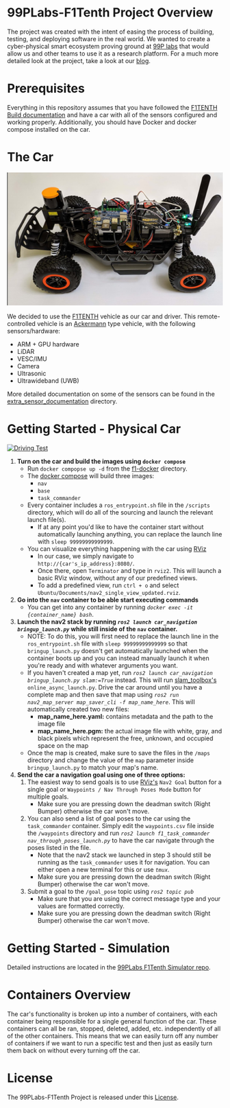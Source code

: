 # 99PLabs-F1Tenth Project Overview
The project was created with the intent of easing the process of building, testing, and deploying software in the real world. We wanted to create a cyber-physical smart ecosystem proving ground at [99P labs](https://www.99plabs.com/) that would allow us and other teams to use it as a research platform. For a much more detailed look at the project, take a look at our [blog](https://medium.com/99p-labs/project-somethings-creating-a-cyber-physical-environment-for-the-future-of-mobility-979a1b9c4e55).

# Prerequisites
Everything in this repository assumes that you have followed the [F1TENTH Build documentation](https://f1tenth.readthedocs.io/en/stable/index.html) and have a car with all of the sensors configured and working properly. Additionally, you should have Docker and docker compose installed on the car.

# The Car
![image of an f1tenth vehicle](assets/f1_car.png)

We decided to use the [F1TENTH](https://f1tenth.org/) vehicle as our car and driver. This remote-controlled vehicle is an [Ackermann](https://en.wikipedia.org/wiki/Ackermann_steering_geometry) type vehicle, with the following sensors/hardware:
* ARM + GPU hardware
* LiDAR
* VESC/IMU
* Camera
* Ultrasonic
* Ultrawideband (UWB)

More detailed documentation on some of the sensors can be found in the [extra_sensor_documentation](./extra_sensor_documentation/) directory.

# Getting Started - Physical Car
[![Driving Test](https://markdown-videos-api.jorgenkh.no/url?url=https%3A%2F%2Fwww.youtube.com%2Fwatch%3Fv%3DhpUR0EYhCzw)](https://www.youtube.com/watch?v=hpUR0EYhCzw)

1. **Turn on the car and build the images using `docker compose`**
    * Run `docker compopse up -d` from the [f1-docker](.) directory.
    * The [docker compose](docker-compose.yml) will build three images:
        * `nav`
        * `base`
        * `task_commander`
    * Every container includes a `ros_entrypoint.sh` file in the `/scripts` directory, which will do all of the sourcing and launch the relevant launch file(s).
        * If at any point you'd like to have the container start without automatically launching anything, you can replace the launch line with `sleep 99999999999999`.
    * You can visualize everything happening with the car using [RViz](https://github.com/ros2/rviz)
        * In our case, we simply navigate to `http://{car's_ip_address}:8080/`.
        * Once there, open `Terminator` and type in `rviz2`. This will launch a basic RViz window, without any of our predefined views.
        * To add a predefined view, run `ctrl + o` and select `Ubuntu/Documents/nav2_single_view_updated.rviz`.
2. **Go into the `nav` container to be able start executing commands**
    * You can get into any container by running *`docker exec -it {container_name} bash`*.
3. **Launch the nav2 stack by running *`ros2 launch car_navigation bringup_launch.py`* while still inside of the `nav` container.**
    * NOTE: To do this, you will first need to replace the launch line in the `ros_entrypoint.sh` file with `sleep 99999999999999` so that `bringup_launch.py` doesn't get automatically launched when the container boots up and you can instead manually launch it when you're ready and with whatever arguments you want.
    * If you haven't created a map yet, run *`ros2 launch car_navigation bringup_launch.py slam:=True`* instead. This will run [slam_toolbox's](https://github.com/SteveMacenski/slam_toolbox) `online_async_launch.py`. Drive the car around until you have a complete map and then save that map using *`ros2 run nav2_map_server map_saver_cli -f map_name_here`*. This will automatically created two new files:
        * **map_name_here.yaml:** contains metadata and the path to the image file
        * **map_name_here.pgm:** the actual image file with white, gray, and black pixels which represent the free, unknown, and occupied space on the map
    * Once the map is created, make sure to save the files in the `/maps` directory and change the value of the `map` parameter inside `bringup_launch.py` to match your map's name.
4. **Send the car a navigation goal using one of three options:**
    1. The easiest way to send goals is to use [RViz's](https://github.com/ros2/rviz) `Nav2 Goal` button for a single goal or `Waypoints / Nav Through Poses Mode` button for multiple goals.
        * Make sure you are pressing down the deadman switch (Right Bumper) otherwise the car won't move.
    2. You can also send a list of goal poses to the car using the `task_commander` container. Simply edit the `waypoints.csv` file inside the `/waypoints` directory and run *`ros2 launch f1_task_commander nav_through_poses_launch.py`* to have the car navigate through the poses listed in the file.
        * Note that the nav2 stack we launched in step 3 should still be running as the `task_commander` uses it for navigation. You can either open a new terminal for this or use *`tmux`*.
        * Make sure you are pressing down the deadman switch (Right Bumper) otherwise the car won't move.
    3. Submit a goal to the `/goal_pose` topic using *`ros2 topic pub`*
        * Make sure that you are using the correct message type and your values are formatted correctly.
        * Make sure you are pressing down the deadman switch (Right Bumper) otherwise the car won't move.

# Getting Started - Simulation
Detailed instructions are located in the [99PLabs F1Tenth Simulator repo](https://github.com/honda-research-institute/99plabs-f1tenth-sim).

# Containers Overview

The car's functionality is broken up into a number of containers, with each container being responsible for a single general function of the car. These containers can all be ran, stopped, deleted, added, etc. independently of all of the other containers. This means that we can easily turn off any number of containers if we want to run a specific test and then just as easily turn them back on without every turning off the car.

# License
The 99PLabs-F1Tenth Project is released under this [License](LICENSE.pdf).